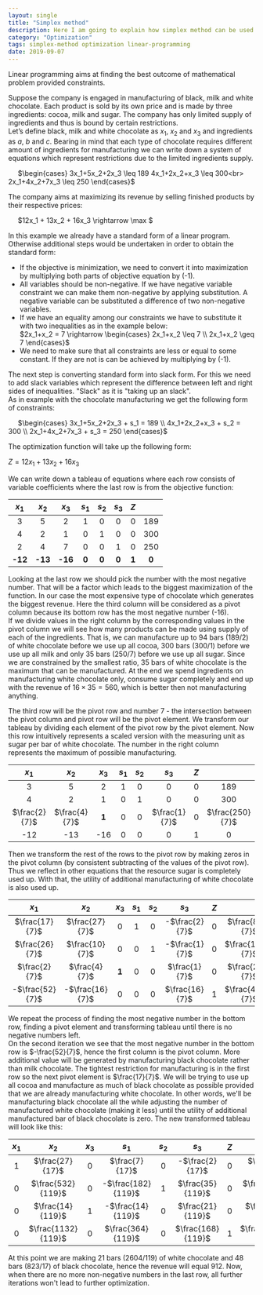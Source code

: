 ```yaml
---
layout: single
title: "Simplex method"
description: Here I am going to explain how simplex method can be used in optimization problems
category: "Optimization"
tags: simplex-method optimization linear-programming
date: 2019-09-07
---
```


Linear programming aims at finding the best outcome of mathematical problem provided constraints.

Suppose the company is engaged in manufacturing of black, milk and white chocolate. Each product is sold by its own price and is made by three ingredients: cocoa, milk and sugar. The company has only limited supply of ingredients and thus is bound by certain restrictions.<br>
Let’s define black, milk and white chocolate as $x_1$, $x_2$ and $x_3$ and ingredients as $a$, $b$ and $c$. Bearing in mind that each type of chocolate requires different amount of ingredients for manufacturing we can write down a system of equations which represent restrictions due to the limited ingredients supply.

&nbsp;&nbsp;&nbsp;&nbsp;
$\begin{cases}
3x_1+5x_2+2x_3 \leq 189 
4x_1+2x_2+x_3 \leq 300<br> 
2x_1+4x_2+7x_3 \leq 250
\end{cases}$

The company aims at maximizing its revenue by selling finished products by their respective prices:

&nbsp;&nbsp;&nbsp;&nbsp;
$12x_1 + 13x_2 + 16x_3 \rightarrow \max $

In this example we already have a standard form of a linear program. Otherwise additional steps would be undertaken in order to obtain the standard form:<br>
* If the objective is minimization, we need to convert it into maximization by multiplying both parts of objective equation by (-1). 
* All variables should be non-negative. If we have negative variable constraint we can make them non-negative by applying substitution. A negative variable can be substituted a difference of two non-negative variables.
* If we have an equality among our constraints we have to substitute it with two inequalities as in the example below:<br>
$2x_1+x_2 = 7 \rightarrow 
\begin{cases}
2x_1+x_2 \leq 7 \\ 
2x_1+x_2 \geq 7
\end{cases}$
* We need to make sure that all constraints are less or equal to some constant. If they are not is can be achieved by multiplying by (-1).

The next step is converting standard form into slack form. For this we need to add slack variables which represent the difference between left and right sides of inequalities. "Slack" as it is "taking up an slack".<br>
As in example with the chocolate manufacturing we get the following form of constraints:

&nbsp;&nbsp;&nbsp;&nbsp;
$\begin{cases}
3x_1+5x_2+2x_3 + s_1 = 189 \\ 
4x_1+2x_2+x_3 + s_2 = 300 \\ 
2x_1+4x_2+7x_3 + s_3 = 250
\end{cases}$

The optimization function will take up the following form:

$Z = 12x_1 + 13x_2 + 16x_3$

We can write down a tableau of equations where each row consists of variable coefficients where the last row is from the objective function:

|$x_1$|$x_2$|$x_3$|$s_1$|$s_2$|$s_3$| $Z$ |     |
|:---:|:---:|:---:|:---:|:---:|:---:|:---:|:---:|
|  3  |  5  |  2  |  1  |  0  |  0  |  0  | 189 |
|  4  |  2  |  1  |  0  |  1  |  0  |  0  | 300 |
|  2  |  4  |  7  |  0  |  0  |  1  |  0  | 250 |
|**-12**|**-13**|**-16**|**0**|**0**|**0**|**1**|**0**|

Looking at the last row we should pick the number with the most negative number. That will be a factor which leads to the biggest maximization of the function. In our case the most expensive type of chocolate which generates the biggest revenue. Here the third column will be considered as a pivot column because its bottom row has the most negative number (-16).<br>
If we divide values in the right column by the corresponding values in the pivot column we will see how many products can be made using supply of each of the ingredients. That is, we can manufacture up to 94 bars (189/2) of white chocolate before we use up all cocoa, 300 bars (300/1) before we use up all milk and only 35 bars (250/7) before we use up all sugar. Since we are constrained by the smallest ratio, 35 bars of white chocolate is the maximum that can be manufactured. At the end we spend ingredients on manufacturing white chocolate only, consume sugar completely and end up with the revenue of $16 \times 35 = 560$, which is better then not manufacturing anything.

The third row will be the pivot row and number 7 - the intersection between the pivot column and pivot row will be the pivot element. We transform our tableau by dividing each element of the pivot row by the pivot element. Now this row intuitively represents a scaled version with the measuring unit as sugar per bar of white chocolate. The number in the right column represents the maximum of possible manufacturing.

|$x_1$|$x_2$|$x_3$|$s_1$|$s_2$|$s_3$| $Z$ |     |
|:---:|:---:|:---:|:---:|:---:|:---:|:---:|:---:|
|  3  |  5  |  2  |  1  |  0  |  0  |  0  | 189 |
|  4  |  2  |  1  |  0  |  1  |  0  |  0  | 300 |
|$\frac{2}{7}$|$\frac{4}{7}$|**1**|  0  |  0  |$\frac{1}{7}$|  0  |$\frac{250}{7}$|
|-12|-13|-16|0|0|0|1|0|

Then we transform the rest of the rows to the pivot row by making zeros in the pivot column (by consistent subtracting of the values of the pivot row). Thus we reflect in other equations that the resource sugar is completely used up. With that, the utility of additional manufacturing of white chocolate is also used up.

|$x_1$|$x_2$|$x_3$|$s_1$|$s_2$|$s_3$| $Z$ |     |
|:---:|:---:|:---:|:---:|:---:|:---:|:---:|:---:|
|$\frac{17}{7}$|$\frac{27}{7}$|  0  |  1  |  0  |-$\frac{2}{7}$|  0  |$\frac{823}{7}$|
|$\frac{26}{7}$|$\frac{10}{7}$|  0  |  0  |  1  |-$\frac{1}{7}$|  0  |$\frac{1850}{7}$|
|$\frac{2}{7}$|$\frac{4}{7}$|**1**|  0  |  0  |$\frac{1}{7}$|  0  |$\frac{250}{7}$|
|-$\frac{52}{7}$|-$\frac{16}{7}$|0|0|0|$\frac{16}{7}$|1|$\frac{4000}{7}$|

We repeat the process of finding the most negative number in the bottom row, finding a pivot element and transforming tableau until there is no negative numbers left.<br>
On the second iteration we see that the most negative number in the bottom row is $-\frac{52}{7}$, hence the first column is the pivot column. More additional value will be generated by manufacturing black chocolate rather than milk chocolate. The tightest restriction for manufacturing is in the first row so the next pivot element is $\frac{17}{7}$. We will be trying to use up all cocoa and manufacture as much of black chocolate as possible provided that we are already manufacturing white chocolate. In other words, we'll be manufacturing black chocolate all the while adjusting the number of manufactured white chocolate (making it less) until the utility of additional manufactured bar of black chocolate is zero. The new transformed tableau will look like this: 

|$x_1$|$x_2$|$x_3$|$s_1$|$s_2$|$s_3$| $Z$ |     |
|:---:|:---:|:---:|:---:|:---:|:---:|:---:|:---:|
|1|$\frac{27}{17}$|  0  |$\frac{7}{17}$|  0  |-$\frac{2}{17}$|  0  |$\frac{823}{17}$|
|0|$\frac{532}{119}$|  0  |-$\frac{182}{119}$|  1  |$\frac{35}{119}$|  0  |$\frac{10052}{119}$|
|0|$\frac{14}{119}$|1|-$\frac{14}{119}$|  0  |$\frac{21}{119}$|  0  |$\frac{2604}{119}$|
|0|$\frac{1132}{119}$|0|$\frac{364}{119}$|0|$\frac{168}{119}$|1|$\frac{110796}{119}$|

At this point we are making 21 bars (2604/119) of white chocolate and 48 bars (823/17) of black chocolate, hence the revenue will equal 912. Now, when there are no more non-negative numbers in the last row, all further iterations won't lead to further optimization. 




